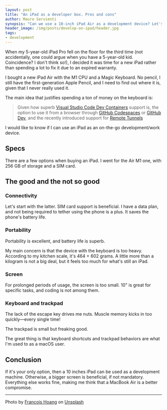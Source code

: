 ```yaml
---
layout: post
title: "An iPad as a developer box. Pros and cons"
author: Mauro Servienti
synopsis: "Can we use a 10-inch iPad Air as a development device? Let's find out."
header_image: /img/posts/develop-on-ipad/header.jpg
tags:
- development
---
```


When my 5-year-old iPad Pro fell on the floor for the third time (not accidentally, one could argue when you have a 5-year-old kid. Coincidence? I don't think so!), I decided it was time for a new iPad rather than spending a lot to fix it due to an expired warranty.

I bought a new iPad Air with the M1 CPU and a Magic Keyboard. No pencil, I still have the first-generation Apple Pencil, and I need to find out where it is, given that I never really used it.

The main idea that justifies spending a ton of money on the keyboard is:

> Given how superb [Visual Studio Code Dev Containers](https://milestone.topics.it/2021/06/11/visual-studio-code-remote-containers.html) support is, the option to use it from a browser through [GitHub Codespaces](https://github.com/features/codespaces) or [GitHub Dev](https://github.com/github/dev), and the recently introduced support for [Remote Tunnels](https://code.visualstudio.com/blogs/2022/12/07/remote-even-better)

I would like to know if I can use an iPad as an on-the-go development/work device.

## Specs

There are a few options when buying an iPad. I went for the Air M1 one, with 256 GB of storage and a SIM card.

## The good and the not so good

### Connectivity

Let's start with the latter. SIM card support is beneficial. I have a data plan, and not being required to tether using the phone is a plus. It saves the phone's battery life.

### Portability

Portability is excellent, and battery life is superb.

My main concern is that the device with the keyboard is too heavy. According to my kitchen scale, it's 464 + 602 grams. A little more than a kilogram is not a big deal, but it feels too much for what's still an iPad.

### Screen

For prolonged periods of usage, the screen is too small. 10" is great for specific tasks, and coding is not among them.

### Keyboard and trackpad

The lack of the escape key drives me nuts. Muscle memory kicks in too quickly—every single time!

The trackpad is small but freaking good.

The great thing is that keyboard shortcuts and trackpad behaviors are what I'm used to as a macOS user.

## Conclusion

If it's your only option, then a 10 inches iPad can be used as a development machine. Otherwise, a bigger screen is beneficial, if not mandatory. Everything else works fine, making me think that a MacBook Air is a better compromise.

---

Photo by <a href="https://unsplash.com/fr/@aoirostudio?utm_source=unsplash&utm_medium=referral&utm_content=creditCopyText">Francois  Hoang</a> on <a href="https://unsplash.com/s/photos/ipad?utm_source=unsplash&utm_medium=referral&utm_content=creditCopyText">Unsplash</a>
